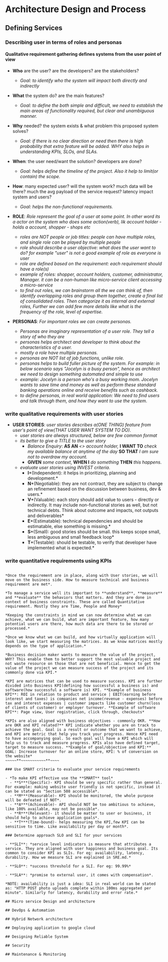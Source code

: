 # Architecture Design and Process

## Defining Services

### Describing user in terms of roles and personas

#### Qualitative requirement gathering defines systems from the user point of view

- **Who** are the user? are the developers? are the stakeholders?
  - *Goal: to identify who the system will impact both directly and indirectly*
- **What** the system do? are the main features?
  - *Goal: to define the both simple and difficult, we need to establish the main areas of functionality required, but clear and unambiguous manner.*
- **Why** needed? the system exists & what problem this proposed system solves?
  - *Goal: if there is no clear direction or need then there is high probability that extra feature will be added. WHY also helps in understanding KPIs, SLOs, and SLAs.*
- **When**: the user need/want the solution? developers are done?
  - *Goal: helps define the timeline of the project. Also it help to limit(or contain) the scope.*
- **How**: many expected user? will the system work? much data will be there? much the avg payload of the service request? latency impact system and users?
  - *Goal: helps the non-functional requirements.*

- **ROLE**: *Role represent the goal of a user at some point. In other word its a actor on the system who does some action(verb), lik account holder - holds a account, shopper - shops etc*
  - *roles are NOT people or job titles: people can have multiple roles, and single role can be played by multiple people*
  - *role should describe a user objective: what does the user want to do? for example "user" is not a good example of role as everyone is user*
  - *role are defined based on the requirement: each requirement should have a role(s)*
  - *example of roles: shopper, account holders, customer, administrator, Manager. it can be a non-human like micro-service client accessing a micro-service*
  - *to find out roles, we can brainstorm all the we can think of, then identify overlapping roles and group them together, create a final list of consolidated roles. Then categorize it as internal and external roles, Further we can add few more details like what is the frequency of the role, level of expertise.*

- **PERSONAS**: *For important roles we can create personas.*
  - *Personas are imaginary representation of a user role. They tell a story of who they are*
  - *personas helps architect and developer to think about the characteristics of a user.*
  - *mostly a role have multiple personas.*
  - *personas are NOT list of job functions, unlike role.*
  - *personas helps to build fuller picture of the system. For example: in below scenario says "Jocelyn is a busy person", hence as architect we need to design something automated and simple to use*
  - *example: Jocelyn is a person who's a busy working mom. Jocelyn wants to save time and money as well as perform these standard banking operations online and receive benefits such as cashback.*
  - *to define personas, in real world application: We need to find users and talk through them, and how they want to use the system.*

### write qualitative requirements with user stories

- **USER STORIES**: *user stories describes a(ONE THING) feature from user's point of view(THAT USER WANT SYSTEM TO DO).*
  - *user stories are always structured, below are few common format*
  - *its better to give a TITLE to the user story*
    - *Balance Enquiry*: **AS AN** *<<role>> account holder,* **I WANT TO** *check my available balance at anytime of the day* **SO THAT** *I am sure not to overdraw my account.*
    - **GIVEN** *some context*, **WHEN I** *do something* **THEN** *this happens*.
  - *evaluate user stories using INVEST criteria*.
    - **I***(Independent): it helps in prioritizing, planning and development.*
    - **N***(Negotiable): they are not contract, they are subject to change an refinement based on the discussion between business, dev & users.*
    - **V***(Valuable): each story should add value to users - directly or indirectly. It may include non-functional stories as well, but not technical debts. Think about outcome and impacts, not outputs and deliverables*
    - **E***(Estimatable): technical dependencies and should be estimatable, else something is missing.*
    - **S***(Small): good stories should be small. this keeps scope small, less ambiguous and small feedback loop*
    - **T***(Testable): should be testable, to verify that developer have implemented what is expected.*

### write quantitative requirements using KPIs

~~~~**IMPORTANT**~~~~

*Once the requirement are in place, along with User stories, we will move on the business side. How to measure technical and business requirement are met*.

*To manage a service well its important to **understand**, **measure** and **evaluate** the behaviors that matters. And they are done in context of business constraints. These are called Quantitative requirement. Mostly they are Time, People and Money*

*Keeping the constraints in mind we can now determine what we can achieve, what we can build, what are important feature, how many potential users are there, how much data are there to be stored or processed.*

*Once we know what we can build, and how virtually application will look like, we start measuring the matrices. As we know matrices mostly depends on the type of application.*

*Business decision maker wants to measure the value of the project, WHY? This enable them to better support the most valuable project and not waste resource on those that are not beneficial. Hence to get the value of the project we can measure success of the project and its commonly done via KPI.*

*KPI are matrices that can be used to measure success. KPI are further divided into Business KPI(defining how successful a business is) and software(how successful a software is) KPI. **Example of business KPI**: ROI in relation to product and service | EBIT(earning before interest and taxes) is companies net income(revenue - expenses) before tax and interest expenses | customer impacts like customer churn(loss of clients of customer) or employer turnover. **Example of software KPI**: Page view, User registration, click through, checkouts*

*KPIs are also aligned with business objectives - commonly OKR. **How are OKR and KPI related?** KPI indicate whether you are on track to achieve the goal. Goal is a result or outcome that we want to achieve, and KPI are metric that help you track your progress. Hence KPI need to have accompanying goal. So each goal will have a KPI which will help us to track and measure progress. KPIs also have defined target, target to measure success. **Example of goal/objective and KPI:** GOAL: Increase turnover for an online store, KPI: % of conversion on the website*
~~~~~**~~~~~~~~~~~**~~~~

### Use SMART criteria to evaluate your service requirements

- *To make KPI effective use the **SMART** tool*
  - **S***(Specific)- KPI should be very specific rather than general. For example: making website user friendly is not specific, instead it can be stated as "Section 508 accessible*.
  - **M***(Measurable)- KPI should be monitored, the whole purpose will be defeated if NOT*.
  - **A***(Achievable)- API should NOT be too ambitious to achieve, like 100% available, may not be possible*.
  - **R***(Relevant)- it should be matter to user or business, it should help to achieve application goals*.
  - **T***(Time-bound)- helps measuring the KPI,few KPI can be sensitive to time. Like availability per day or month*.

### Determine approach SLO and SLI for your services

- **SLI**: *service level indicators is measure that attributes a service. They are aligned with user happiness and business goal. Its common to consider KPI as SLIs. For eg: availability, latency, durability. How we measure SLI are explained in SRE.md.*

- **SLO**: *success threshold for a SLI. For eg: 99.99%*

- **SLA**: *promise to external user, it comes with compensation*.

*NOTE: availability is just a idea: SLI in real world can be stated as: "HTTP POST photo uploads complete within 100ms aggregated per minute". Similarly for latency, durability and error rate.*

## Micro service Design and architecture

## DevOps & Automation

## Hybrid Network architecture

## Deploying application to google cloud

## Designing Reliable System

## Security

## Maintenance & Monitoring
